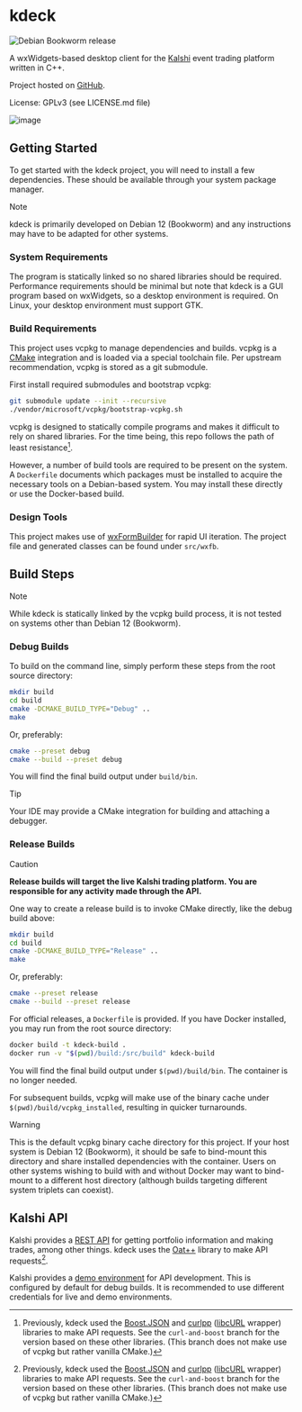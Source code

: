 # kdeck

![Debian Bookworm release](https://github.com/krazkidd/kdeck/actions/workflows/release.yaml/badge.svg)

A wxWidgets-based desktop client for the [Kalshi](https://kalshi.com/) event trading platform written in C++.

Project hosted on [GitHub](https://github.com/krazkidd/kdeck).

License: GPLv3 (see LICENSE.md file)

![image](https://github.com/krazkidd/kdeck/assets/6730333/f0864196-c12e-457a-a95f-cb7205836598)

## Getting Started

To get started with the kdeck project, you will need to install a few dependencies. These should be available through your system package manager.

> [!NOTE]  
> kdeck is primarily developed on Debian 12 (Bookworm) and any instructions may have to be adapted for other systems.

### System Requirements

The program is statically linked so no shared libraries should be required. Performance requirements should be minimal but note that kdeck is a GUI program based on wxWidgets, so a desktop environment is required. On Linux, your desktop environment must support GTK.

### Build Requirements

This project uses vcpkg to manage dependencies and builds. vcpkg is a [CMake](https://cmake.org/) integration and is loaded via a special toolchain file. Per upstream recommendation, vcpkg is stored as a git submodule.

First install required submodules and bootstrap vcpkg:

```bash
git submodule update --init --recursive
./vendor/microsoft/vcpkg/bootstrap-vcpkg.sh
```

vcpkg is designed to statically compile programs and makes it difficult to rely on shared libraries. For the time being, this repo follows the path of least resistance[^1].

[^1]: Previously, kdeck used the [Boost.JSON](https://boost.org/libs/json) and [curlpp](http://www.curlpp.org/) ([libcURL](https://curl.se/libcurl/) wrapper) libraries to make API requests. See the `curl-and-boost` branch for the version based on these other libraries. (This branch does not make use of vcpkg but rather vanilla CMake.)

However, a number of build tools are required to be present on the system. A `Dockerfile` documents which packages must be installed to acquire the necessary tools on a Debian-based system. You may install these directly or use the Docker-based build.

### Design Tools

This project makes use of [wxFormBuilder](https://github.com/wxFormBuilder/wxFormBuilder) for rapid UI iteration. The project file and generated classes can be found under `src/wxfb`.

## Build Steps

> [!NOTE]
> While kdeck is statically linked by the vcpkg build process, it is not tested on systems other than Debian 12 (Bookworm).

### Debug Builds

To build on the command line, simply perform these steps from the root source directory:

```bash
mkdir build
cd build
cmake -DCMAKE_BUILD_TYPE="Debug" ..
make
```

Or, preferably:

```bash
cmake --preset debug
cmake --build --preset debug
```

You will find the final build output under `build/bin`.

> [!TIP]
> Your IDE may provide a CMake integration for building and attaching a debugger.

### Release Builds

> [!CAUTION]
> **Release builds will target the live Kalshi trading platform. You are responsible for any activity made through the API.**

One way to create a release build is to invoke CMake directly, like the debug build above:

```bash
mkdir build
cd build
cmake -DCMAKE_BUILD_TYPE="Release" ..
make
```

Or, preferably:

```bash
cmake --preset release
cmake --build --preset release
```

For official releases, a `Dockerfile` is provided. If you have Docker installed, you may run from the root source directory:

```bash
docker build -t kdeck-build .
docker run -v "$(pwd)/build:/src/build" kdeck-build
```

You will find the final build output under `$(pwd)/build/bin`. The container is no longer needed.

For subsequent builds, vcpkg will make use of the binary cache under `$(pwd)/build/vcpkg_installed`, resulting in quicker turnarounds.

> [!WARNING]
> This is the default vcpkg binary cache directory for this project. If your host system is Debian 12 (Bookworm), it should be safe to bind-mount this directory and share installed dependencies with the container. Users on other systems wishing to build with and without Docker may want to bind-mount to a different host directory (although builds targeting different system triplets can coexist).

## Kalshi API

Kalshi provides a [REST API](https://trading-api.readme.io/reference/getting-started) for getting portfolio information and making trades, among other things. kdeck uses the [Oat++](https://oatpp.io/) library to make API requests[^1].

Kalshi provides a [demo environment](https://trading-api.readme.io/reference/creating-a-demo-account) for API development. This is configured by default for debug builds. It is recommended to use different credentials for live and demo environments.
